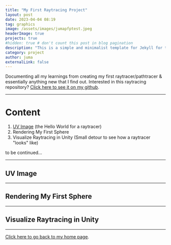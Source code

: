 ```yaml
---
title: "My First Raytracing Project"
layout: post
date: 2023-04-04 08:19
tag: graphics
image: /assets/images/jumapfptest.jpeg
headerImage: true
projects: true
#hidden: true # don't count this post in blog pagination
description: "This is a simple and minimalist template for Jekyll for those who likes to eat noodles."
category: project
author: juma
externalLink: false
---
```


Documenting all my learnings from creating my first raytracer/pathtracer & essentially anything new that I find out. Interested in this raytracing repository? [Click here to see it on my github](https://github.com/j-2k/Raytracing).

---

# Content
1. [UV Image](#UV_Image) (the Hello World for a raytracer)
2. Rendering My First Sphere
3. Visualize Raytracing in Unity (Small detour to see how a raytracer "looks" like)

to be continued...


---

## UV Image <a name="UV_Image"></a>

---

## Rendering My First Sphere

---

## Visualize Raytracing in Unity

---



[Click here to go back to my home page](https://j-2k.github.io).
